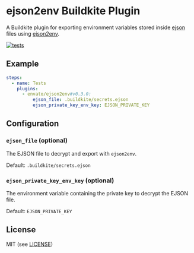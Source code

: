 # ejson2env Buildkite Plugin

A Buildkite plugin for exporting environment variables stored inside [ejson](https://github.com/Shopify/ejson) files using [ejson2env](https://github.com/Shopify/ejson2env).

[![tests](https://github.com/envato/ejson2env-buildkite-plugin/actions/workflows/tests.yml/badge.svg?branch=main)](https://github.com/envato/ejson2env-buildkite-plugin/actions/workflows/tests.yml)

## Example

```yml
steps:
  - name: Tests
    plugins:
      - envato/ejson2env#v0.3.0:
          ejson_file: .buildkite/secrets.ejson
          ejson_private_key_env_key: EJSON_PRIVATE_KEY
```

## Configuration

### `ejson_file` (optional)

The EJSON file to decrypt and export with `ejson2env`.

Default: `.buildkite/secrets.ejson`

### `ejson_private_key_env_key` (optional)

The environment variable containing the private key to decrypt the EJSON file.

Default: `EJSON_PRIVATE_KEY`

## License

MIT (see [LICENSE](LICENSE))
